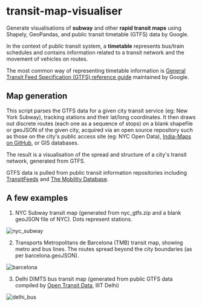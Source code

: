 # transit-map-visualiser
Generate visualisations of **subway** and other **rapid transit maps** using Shapely, GeoPandas, and public transit timetable (GTFS) data by Google.

In the context of public transit system, a **timetable** represents bus/train schedules and contains information related to a transit network and the movement of vehicles on routes. 


The most common way of representing timetable information is [General Transit Feed Specification (GTFS) reference guide](https://developers.google.com/transit/gtfs/reference) maintained by Google.

## Map generation
This script parses the GTFS data for a given city transit service (eg: New York Subway), tracking stations and their lat/long coordinates. It then draws out discrete routes (each one as a sequence of stops) on a blank shapefile or geoJSON of the given city, acquired via an open source repository such as those on the city's public access site (eg: NYC Open Data), [India-Maps on GitHub](https://github.com/mickeykedia/India-Maps), or GIS databases.

The result is a visualisation of the spread and structure of a city's transit network, generated from GTFS.
 
GTFS data is pulled from public transit information repositories including [TransitFeeds](https://transitfeeds.com) and [The Mobility Database](https://database.mobilitydata.org/#h.iqo2575mk6q).


## A few examples
1. NYC Subway transit map (generated from nyc_gtfs.zip and a blank geoJSON file of NYC). Dots represent stations.

![nyc_subway](https://user-images.githubusercontent.com/65803868/206926321-57299459-2eb1-403a-aa2f-09142eb6c6aa.png)



2. Transports Metropolitans de Barcelona (TMB) transit map, showing metro and bus lines. The routes spread beyond the city boundaries (as per barcelona.geoJSON).

![barcelona](https://user-images.githubusercontent.com/65803868/206997180-e6fc474e-76d5-4efa-a685-3da207101ffa.png)


3. Delhi DIMTS bus transit map (generated from public GTFS data compiled by [Open Transit Data](https://otd.delhi.gov.in/), IIIT Delhi) 

![delhi_bus](https://user-images.githubusercontent.com/65803868/207043620-a315ae3b-72c2-4800-bd6b-949c7cc96ffe.png)

